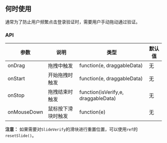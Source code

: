 ## 何时使用

通常为了防止用户频繁点击登录验证时，需要用户手动拖动通过验证。

### API

| 参数        | 说明               | 类型                                | 默认值 |
| ----------- | ------------------ | ----------------------------------- | ------ |
| onDrag      | 拖拽中触发         | function(e, draggableData)          | 无     |
| onStart     | 开始拖拽时触发     | function(e, draggableData)          | 无     |
| onStop      | 拖拽结束时触发     | function(isVerify,e, draggableData) | 无     |
| onMouseDown | 鼠标按下滑块时触发 | function(e)                         | 无     |

**注意：** 如果需要对`SlideVerify`的滑块进行重置位置，可以使用`ref`的`resetSlide()`。